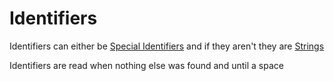 # Identifiers

Identifiers can either be [Special Identifiers](goshscript/SPECIALIDENTIFIERS.md) and if they aren't they are [Strings](goshscript/STRINGS.md)

Identifiers are read when nothing else was found and until a space